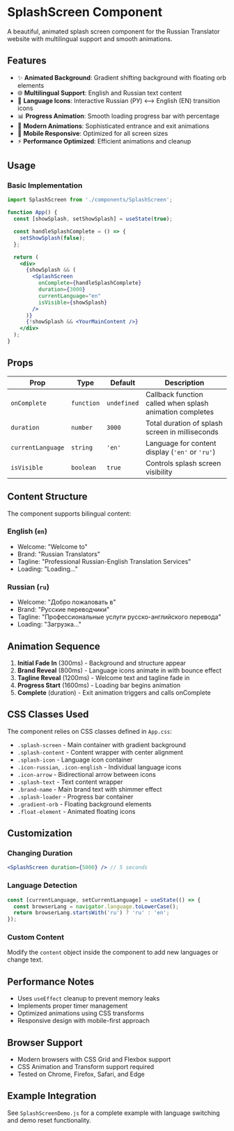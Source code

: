 # SplashScreen Component

A beautiful, animated splash screen component for the Russian Translator website with multilingual support and smooth animations.

## Features

- ✨ **Animated Background**: Gradient shifting background with floating orb elements
- 🌐 **Multilingual Support**: English and Russian text content
- 🎯 **Language Icons**: Interactive Russian (РУ) ⟷ English (EN) transition icons
- 📊 **Progress Animation**: Smooth loading progress bar with percentage
- 🎨 **Modern Animations**: Sophisticated entrance and exit animations
- 📱 **Mobile Responsive**: Optimized for all screen sizes
- ⚡ **Performance Optimized**: Efficient animations and cleanup

## Usage

### Basic Implementation

```jsx
import SplashScreen from './components/SplashScreen';

function App() {
  const [showSplash, setShowSplash] = useState(true);

  const handleSplashComplete = () => {
    setShowSplash(false);
  };

  return (
    <div>
      {showSplash && (
        <SplashScreen
          onComplete={handleSplashComplete}
          duration={3000}
          currentLanguage="en"
          isVisible={showSplash}
        />
      )}
      {!showSplash && <YourMainContent />}
    </div>
  );
}
```

## Props

| Prop | Type | Default | Description |
|------|------|---------|-------------|
| `onComplete` | `function` | `undefined` | Callback function called when splash animation completes |
| `duration` | `number` | `3000` | Total duration of splash screen in milliseconds |
| `currentLanguage` | `string` | `'en'` | Language for content display (`'en'` or `'ru'`) |
| `isVisible` | `boolean` | `true` | Controls splash screen visibility |

## Content Structure

The component supports bilingual content:

### English (`en`)
- Welcome: "Welcome to"
- Brand: "Russian Translators" 
- Tagline: "Professional Russian-English Translation Services"
- Loading: "Loading..."

### Russian (`ru`)
- Welcome: "Добро пожаловать в"
- Brand: "Русские переводчики"
- Tagline: "Профессиональные услуги русско-английского перевода"
- Loading: "Загрузка..."

## Animation Sequence

1. **Initial Fade In** (300ms) - Background and structure appear
2. **Brand Reveal** (800ms) - Language icons animate in with bounce effect
3. **Tagline Reveal** (1200ms) - Welcome text and tagline fade in
4. **Progress Start** (1600ms) - Loading bar begins animation
5. **Complete** (duration) - Exit animation triggers and calls onComplete

## CSS Classes Used

The component relies on CSS classes defined in `App.css`:

- `.splash-screen` - Main container with gradient background
- `.splash-content` - Content wrapper with center alignment
- `.splash-icon` - Language icon container
- `.icon-russian`, `.icon-english` - Individual language icons
- `.icon-arrow` - Bidirectional arrow between icons
- `.splash-text` - Text content wrapper
- `.brand-name` - Main brand text with shimmer effect
- `.splash-loader` - Progress bar container
- `.gradient-orb` - Floating background elements
- `.float-element` - Animated floating icons

## Customization

### Changing Duration
```jsx
<SplashScreen duration={5000} /> // 5 seconds
```

### Language Detection
```jsx
const [currentLanguage, setCurrentLanguage] = useState(() => {
  const browserLang = navigator.language.toLowerCase();
  return browserLang.startsWith('ru') ? 'ru' : 'en';
});
```

### Custom Content
Modify the `content` object inside the component to add new languages or change text.

## Performance Notes

- Uses `useEffect` cleanup to prevent memory leaks
- Implements proper timer management
- Optimized animations using CSS transforms
- Responsive design with mobile-first approach

## Browser Support

- Modern browsers with CSS Grid and Flexbox support
- CSS Animation and Transform support required
- Tested on Chrome, Firefox, Safari, and Edge

## Example Integration

See `SplashScreenDemo.js` for a complete example with language switching and demo reset functionality.
